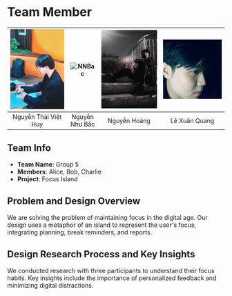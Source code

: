# Team Member
| ![NTVHuy](NTVHuy.JPG)         | ![NNBac](NNBắc.jpg)         | ![NHoang](NH.jpg)            | ![LXQuang](LXQ.png)          |
| :---------------------------: | :-------------------------: | :--------------------------: | :--------------------------: |
|      Nguyễn Thái Việt Huy     |        Nguyễn Như Bắc       |         Nguyễn Hoàng         |         Lê Xuân Quang        |

## Team Info
- **Team Name**: Group 5
- **Members**: Alice, Bob, Charlie
- **Project**: Focus Island

## Problem and Design Overview
We are solving the problem of maintaining focus in the digital age. Our design uses a metaphor of an island to represent the user's focus, integrating planning, break reminders, and reports.

## Design Research Process and Key Insights
We conducted research with three participants to understand their focus habits. Key insights include the importance of personalized feedback and minimizing digital distractions.
